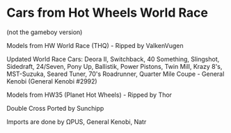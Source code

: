 # Cars from Hot Wheels World Race
(not the gameboy version)



Models from HW World Race (THQ) - Ripped by ValkenVugen

Updated World Race Cars: Deora II, Switchback, 40 Something, Slingshot, Sidedraft, 24/Seven, Pony Up, Ballistik, Power Pistons, Twin Mill, Krazy 8's, MST-Suzuka, Seared Tuner, 70's Roadrunner, Quarter Mile Coupe - General Kenobi (General Kenobi #2992)

Models from HW35 (Planet Hot Wheels) - Ripped by Thor

Double Cross Ported by Sunchipp

Imports are done by ΩPUS, General Kenobi, Natr
